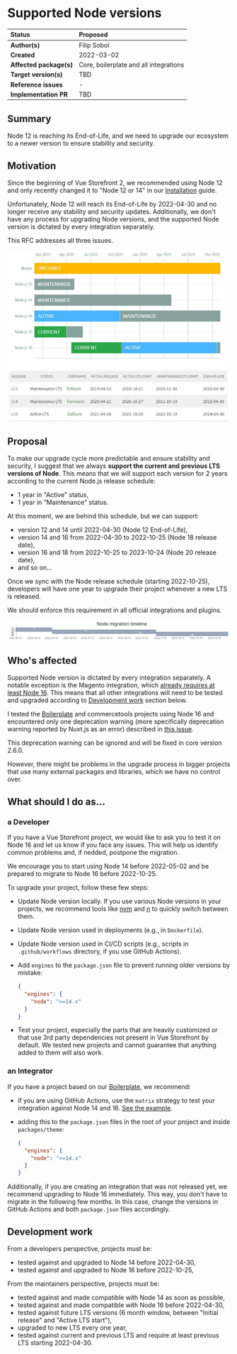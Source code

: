 # Supported Node versions

| Status                  | Proposed
:------------------------ |:----------------------------------------------------
| **Author(s)**           | Filip Sobol
| **Created**             | 2022-03-02
| **Affected package(s)** | Core, boilerplate and all integrations
| **Target version(s)**   | TBD
| **Reference issues**    | -
| **Implementation PR**   | TBD

## Summary

Node 12 is reaching its End-of-Life, and we need to upgrade our ecosystem to a newer version to ensure stability and security.

## Motivation

Since the beginning of Vue Storefront 2, we recommended using Node 12 and only recently changed it to "Node 12 or 14" in our [Installation](https://docs.vuestorefront.io/v2/general/installation.html) guide.

Unfortunately, Node 12 will reach its End-of-Life by 2022-04-30 and no longer receive any stability and security updates. Additionally, we don't have any process for upgrading Node versions, and the supported Node version is dictated by every integration separately.

This RFC addresses all three issues.

![Node.js Long Term Support schedule](./nodejs-releases.JPG)

## Proposal

To make our upgrade cycle more predictable and ensure stability and security, I suggest that we always **support the current and previous LTS versions of Node**. This means that we will support each version for 2 years according to the current Node.js release schedule:

* 1 year in "Active" status,
* 1 year in "Maintenance" status.

At this moment, we are behind this schedule, but we can support:

* version 12 and 14 until 2022-04-30 (Node 12 End-of-Life),
* version 14 and 16 from 2022-04-30 to 2022-10-25 (Node 18 release date),
* version 16 and 18 from 2022-10-25 to 2023-10-24 (Node 20 release date),
* and so on...

Once we sync with the Node release schedule (starting 2022-10-25), developers will have one year to upgrade their project whenever a new LTS is released.

We should enforce this requirement in all official integrations and plugins.

![Node migration timeline](./timeline.JPG)

## Who's affected

Supported Node version is dictated by every integration separately. A notable exception is the Magento integration, which [already requires at least Node 16](https://github.com/vuestorefront/magento2/blob/main/packages/theme/package.json#L101-L103). This means that all other integrations will need to be tested and upgraded according to [Development work](#development-work) section below.

I tested the [Boilerplate](https://github.com/vuestorefront/ecommerce-integration-boilerplate) and commercetools projects using Node 16 and encountered only one deprecation warning (more specifically deprecation warning reported by Nuxt.js as an error) described in [this issue](https://github.com/vuestorefront/vue-storefront/issues/6556).

This deprecation warning can be ignored and will be fixed in core version 2.6.0.

However, there might be problems in the upgrade process in bigger projects that use many external packages and libraries, which we have no control over.

## What should I do as...

### a Developer

If you have a Vue Storefront project, we would like to ask you to test it on Node 16 and let us know if you face any issues. This will help us identify common problems and, if nedded, postpone the migration.

We encourage you to start using Node 14 before 2022-05-02 and be prepared to migrate to Node 16 before 2022-10-25.

To upgrade your project, follow these few steps:

* Update Node version locally. If you use various Node versions in your projects, we recommend tools like [nvm](https://github.com/nvm-sh/nvm) and [n](https://www.npmjs.com/package/n) to quickly switch between them.
* Update Node version used in deployments (e.g., in `Dockerfile`).
* Update Node version used in CI/CD scripts (e.g., scripts in `.github/workflows` directory, if you use GitHub Actions).
* Add `engines` to the `package.json` file to prevent running older versions by mistake:

  ```json
  {
    "engines": {
      "node": ">=14.x"
    }
  }
  ```
 
* Test your project, especially the parts that are heavily customized or that use 3rd party dependencies not present in Vue Storefront by default. We tested new projects and cannot guarantee that anything added to them will also work.

### an Integrator

If you have a project based on our [Boilerplate](https://github.com/vuestorefront/ecommerce-integration-boilerplate), we recommend:

* if you are using GitHub Actions, use the `matrix` strategy to test your integration against Node 14 and 16. [See the example](https://docs.github.com/en/actions/using-workflows/workflow-syntax-for-github-actions#example-running-multiple-versions-of-nodejs).
* adding this to the `package.json` files in the root of your project and inside `packages/theme`:

  ```json
  {
    "engines": {
      "node": ">=14.x"
    }
  }
  ```

Additionally, if you are creating an integration that was not released yet, we recommend upgrading to Node 16 immediately. This way, you don't have to migrate in the following few months. In this case, change the versions in GitHub Actions and both `package.json` files accordingly.

## Development work

From a developers perspective, projects must be:

* tested against and upgraded to Node 14 before 2022-04-30,
* tested against and upgraded to Node 16 before 2022-10-25,

From the maintainers perspective, projects must be:

* tested against and made compatible with Node 14 as soon as possible,
* tested against and made compatible with Node 16 before 2022-04-30,
* tested against future LTS versions (6 month window, between "Initial release" and "Active LTS start"),
* upgraded to new LTS every one year,
* tested against current and previous LTS and require at least previous LTS starting 2022-04-30.
